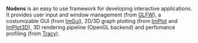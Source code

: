 **Nodens** is an easy to use framework for developing interactive applications. 
It provides user input and window management (from [GLFW](https://www.glfw.org/)), a costumizable GUI (from [ImGui](https://github.com/ocornut/imgui)), 2D/3D graph plotting (from [ImPlot](https://github.com/epezent/implot) and [ImPlot3D](https://github.com/brenocq/implot3d)), 3D rendering pipeline (OpenGL backend) and perfomance profiling (from [Tracy](https://github.com/wolfpld/tracy)).

